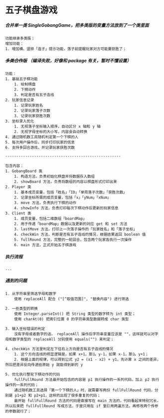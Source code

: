 # 五子棋盘游戏

##### 合并单一类 SingleGobangGame，把多类版的变量方法放到了一个类里面
    功能继承多类版；
    增加功能：
    1. 增加横、竖排「连子」提示功能，落子前提醒玩家对方可能要获胜了；

##### ~~多类合作版~~ （编译失败，好像和 package 有关，暂时不懂设置）

    功能：
    1. 基础五子棋功能
        1. 绘制棋盘
        2. 下棋动作
        3. 判定是否有五子连线    
    2. 玩家信息记录
        1. 记录玩家姓名
        2. 记录玩家落子次数
        3. 记录玩家获胜次数
    3. 坐标录入优化
        1. 无视落子坐标输入顺序，自动区分 x 轴和 y 轴
        2. 无视字母坐标的大小写，内容会自动转换
    4. 通过随机数工具随机判定第一个下棋的人
    5. 每次用户操作后，同步打印玩家的信息
    6. 支持多回合游戏，并记录玩家获胜次数

    ----------------------------------------------------
    
    包含内容：
    1. GobangBoard 类
        1. 构造方法，负责初始化棋盘并将数据存入数组
        2. showBoard 方法，负责将数组的内容以棋盘形式打印出来
    2. Player 类
        1. 基本成员变量，包括「姓名」「ID」「单局落子次数」「获胜次数」
        2. 记录坐标所需的成员变量，包括「x」「yNum」「xNum」
        3. move 方法，负责执行下棋的动作
        4. showInfo 方法，负责打印每次下棋动作后更新的玩家信息
    3. Client 类
        1. 成员变量，包括二维数组「boardMap」
        2. 用于传递「boardMap」数据以及更新的对应 get 和 set 方法
        3. lastMove 方法，打印上一次落子操作的「玩家姓名」和「落子坐标」
        4. checkWin 方法，判断是否有五子连线的情况，根据结果返回 boolean 值
        5. fullRound 方法，完整的一轮回合，包含两个玩家各执行一次操作
        6. main 方法，正式开始五子棋游戏
    
##### 执行流程
    ...
    
##### 遇到的问题
    1. 从字符串里筛选字母和数字
        使用 replaceAll 配合 ("[^取值范围]", "替换内容") 进行筛选
    
    2. 一些类型的转换
        使用 Integer.parseInt() 把 String 类型的数字转为 int 类型；
        使用 charAt(0) 把索引位置 0 的字符串类型数据转成 char 类型
        
    3. 输入坐标错误的判定
        没有字母或者数字的话， replaceAll 操作后字符串变量应该是 ""，这样就可以对字母和数字类型的 replaceAll 分别使用 equals("") 来判定；
    
    4. checkWin 方法里判定左下往右上方向是否有五子连线的情况
        1. 这个方向连线的明显逻辑是，如果 x+1，那么 y-1，如果 x-1，那么 y+1；
        2. 根据上面的规律，可以得到公式 y2 = (x1 - x2) + y1，先计算 x 之间的差异，然后把差异反向传递给原始 y 就能得到新的 y

    5. 优化执行整轮下棋动作的代码
        fullFullRound 方法最开始包含的内容是 p1 执行操作的一系列代码，加上 p2 执行操作的一系列代码；
        通过随机数工具选择「第一个下棋的人」时，就需要写两份 fullFullRound 代码，分别是 p1+p2 和 p2+p1，这样的出现了很多重复的代码；
        最开始 fullFullRound 方法的代码是直接写在 main 方法的，代码看起来特别冗长，所以后来把 fullFullRound 写成方法，于是只用在 if 里引用两遍方法，再修改两个传参的参数就行了；